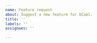 ```yaml
---
name: Feature request
about: Suggest a new feature for OCaml.
title: ''
labels: ''
assignees: ''

---
```

<!--
Welcome to OCaml's Issue tracker!

We welcome all suggestions for improvements to OCaml. It is helpful if
discussions on new features can initially begin on our community forums
(see https://discuss.ocaml.org and https://ocaml.org/community), mainly because
their readership is wider than this issue tracker, and you'll get better
feedback as to whether your suggestion is a good idea or has been considered
before. You may even end up with volunteers to help implement it!

It is often easier to propose changes to the language than it is to design those
changes: if you are proposing an alteration to the language, please be aware
that we may need to have a more complete proposal of how the change will be
implemented than "It would be nice to be able to X in OCaml" (see also
https://github.com/ocaml/RFCs)
-->

